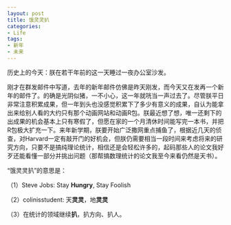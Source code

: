 ```yaml
---
layout: post
title: 饿灵灵扒
categories:
- Life
tags:
- 新年
- 未来
---
```


历史上的今天：朕在若干年前的这一天睡过一夜办公室沙发。

刚才在群发邮件中写道，去年的新年邮件仿佛是昨天刚发，而今天又在发再一个新年的邮件了。的确是光阴似猪，一不小心，这一年就咣当一声过去了。尽管朕平日非常注意积累成果，但一年到头也没感觉积累下了多少有意义的成果，自认为能拿出来给别人看的大约只有那个动画网站和动画R包。朕最近想了想，唯一还剩下的出成果的机会基本上只有寒假了，但愿在家的一个月清休时间能写完一本书，并把R包极大扩充一下。来年新学期，朕要开始广泛撒网重点捕鱼了，根据近几天的侦查，对Harvard一定有敲开门的好机会，但朕仍需要相当一段时间来考虑将来的研究方向，只要不是搞纯理论统计，相信还是会轻松许多的，起码那些人的论文我好歹还能看懂一部分并挑出问题（那帮搞数理统计的论文我至今来看仍然是天书）。

“饿灵灵扒”的意思是：

（1）Steve Jobs: Stay **Hungry**, Stay Foolish

（2）colinisstudent: 天**灵灵**，地**灵灵**

（3）在统计的领域继续**扒**，扒方向、扒人。
